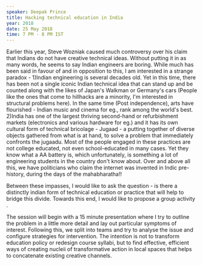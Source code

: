 ```yaml
---
speaker: Deepak Prince
title: Hacking technical education in India
year: 2018
date: 25 May 2018
time: 7 PM - 8 PM IST
---
```

Earlier this year, Steve Wozniak caused much controversy over his claim that Indians do not have creative technical ideas. Without putting it in as many words, he seems to say Indian engineers are boring. While much has been said in favour of and in opposition to this, I am interested in a strange paradox - 1)Indian engineering is several decades old. Yet in this time, there has been not a single iconic Indian technical idea that can stand up and be counted along with the likes of Japan's Walkman or Germany's cars (People like the ones that come to hillhacks are a minority, I'm interested in structural problems here). In the same time (Post independence), arts have flourished - Indian music and cinema for eg., rank among the world's best. 2)India has one of the largest thriving second-hand or refurbishment markets (electronics and various hardware for eg.) and it has its own cultural form of technical bricolage - Jugaad - a putting together of diverse objects gathered from what is at hand, to solve a problem that immediately confronts the jugaadu. Most of the people engaged in these practices are not college educated, not even school-educated in many cases. Yet they know what a AA battery is, which unfortunately, is something a lot of engineering students in the country don't know about. Over and above all this, we have politicians who claim the internet was invented in Indic pre-history, during the days of the mahabharatha!!

Between these impasses, I would like to ask the question - is there a distinctly indian form of technical education or practice that will help to bridge this divide. Towards this end, I would like to propose a group activity .

The session will begin with a 15 minute presentation where I try to outline the problem in a little more detail and lay out particular symptoms of interest. Following this, we split into teams and try to analyse the issue and configure strategies for intervention. The intention is not to transform education policy or redesign course syllabi, but to find effective, efficient ways of creating nucleii of transformative action in local spaces that helps to concatenate existing creative channels. 
